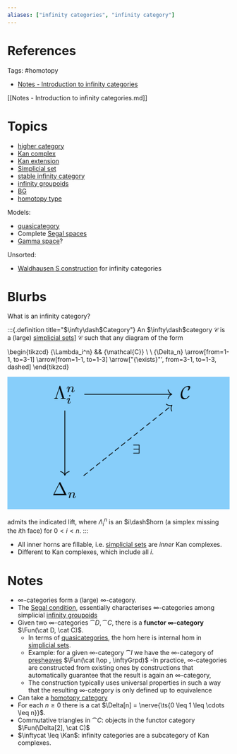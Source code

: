 ```yaml
---
aliases: ["infinity categories", "infinity category"]
---
```


# References 

Tags: #homotopy 

- [Notes - Introduction to infinity categories](Notes%20-%20Introduction%20to%20infinity%20categories.md)

[[Notes - Introduction to infinity categories.md]]

# Topics

- [higher category](higher%20category)
- [Kan complex](Kan%20complex.md)
- [Kan extension](Kan%20extension.md)
- [Simplicial set](Simplicial%20set)
- [stable infinity category](stable%20infinity%20category)
- [infinity groupoids](infinity%20groupoids)
- [BG](classifying%20space.md)
- [homotopy type](homotopy%20type.md)

Models:
- [quasicategory](quasicategory.md)
- Complete [Segal spaces](Segal%20spaces)
- [Gamma space](Gamma%20space.md)?

Unsorted:
- [Waldhausen S construction](Waldhausen%20S%20construction) for infinity categories

# Blurbs

What is an infinity category?

:::{.definition title="$\infty\dash$Category"}
An $\infty\dash$category $\mathcal{C}$ is a (large) [simplicial sets](simplicial%20set.md)] $\mathcal{C}$ such that any diagram of the form

\begin{tikzcd}
	{\Lambda_i^n} && {\mathcal{C}} \\
	\\
	{\Delta_n}
	\arrow[from=1-1, to=3-1]
	\arrow[from=1-1, to=1-3]
	\arrow["{\exists}"', from=3-1, to=1-3, dashed]
\end{tikzcd}

![](attachments/Pasted%20image%2020210515015420.png)

admits the indicated lift, where $\Lambda_i^n$ is an $i\dash$horn (a simplex missing the $i$th face) for $0 < i < n$.
:::

- All inner horns are fillable, i.e. [simplicial sets](simplicial%20set.md) are *inner* Kan complexes.
- Different to Kan complexes, which include all $i$.

# Notes

- ∞-categories form a (large) ∞-category. 
- The [Segal condition](Segal%20condition), essentially characterises ∞-categories among simplicial [infinity groupoids](infinity%20groupoids.md)
- Given two ∞-categories $\cat D, \cat C$, there is a **functor ∞-category** $\Fun(\cat D, \cat C)$. 
	- In terms of [quasicategories](quasicategory.md), the hom here is internal hom in [simplicial sets](simplicial%20set.md). 
	- Example: for a given ∞-category $\cat I$ we have the ∞-category of [presheaves](presheaves) $\Fun(\cat I\op , \inftyGrpd)$
-In practice, ∞-categories are constructed from existing ones by constructions that automatically guarantee that the result is again an ∞-category, 
	- The construction typically uses universal properties in such a way that the resulting ∞-category is only defined up to equivalence
- Can take a [homotopy category](homotopy%20category.md)
- For each $n \geq 0$ there is a cat $\Delta[n] = \nerve{\ts{0 \leq  1 \leq \cdots \leq n}}$.
- Commutative triangles in $\cat C$: objects in the functor category $\Fun(\Delta[2], \cat C)$
- $\inftycat \leq \Kan$: infinity categories are a subcategory of Kan complexes.
